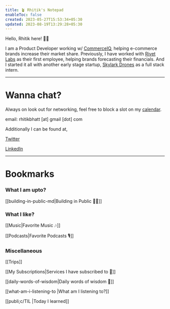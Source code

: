 ```yaml
---
title: 🪴 Rhitik's Notepad
enableToc: false
created: 2023-05-27T15:53:34+05:30
updated: 2023-08-19T13:29:28+05:30
---
```


Hello, Rhitik here! 👋🏼

I am a Product Developer working w/ [CommerceIQ](https://commerceiq.ai/), helping e-commerce brands increase their market share. Previously, I have worked with [Rivet Labs](https://rivetlabs.io/) as their first employee, helping brands forecasting their financials. And I started it all with another early stage startup, [Skylark Drones](https://skylarkdrones.com/) as a full stack intern.

---

# Wanna chat?

Always on look out for networking, feel free to block a slot on my [calendar](https://calendly.com/rhitik/catchup).

email: rhitikbhatt [at] gmail [dot] com

Additionally I can be found at,

[Twitter](https://twitter.com/lambainsaan)

[LinkedIn](https://www.linkedin.com/in/rhitik-bhatt/)

---

# Bookmarks

### What I am upto?

[[building-in-public-md|Building in Public 👷🏽]]

### What I like?

[[Music|Favorite Music 🎶]]

[[Podcasts|Favorite Podcasts 🎙️]]


### Miscellaneous

[[Trips]]

[[My Subscriptions|Services I have subscribed to 💸]]

[[daily-words-of-wisdom|Daily words of wisdom 🧙]]

[[what-am-i-listening-to |What am I listening to?]]

[[publi;c/TIL |Today I learned]]
